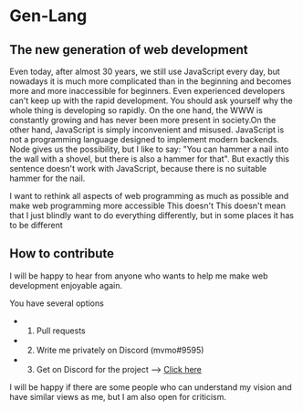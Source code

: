 # Gen-Lang
## The new generation of web development

Even today, after almost 30 years, we still use JavaScript every day, but nowadays it is much more complicated than in the beginning and becomes more and more inaccessible for beginners. Even experienced developers can't keep up with the rapid development.
You should ask yourself why the whole thing is developing so rapidly.
On the one hand, the WWW is constantly growing and has never been more present in society.On the other hand, JavaScript is simply inconvenient and misused.
JavaScript is not a programming language designed to implement modern backends. Node gives us the possibility, but I like to say: "You can hammer a nail into the wall with a shovel, but there is also a hammer for that". But exactly this sentence doesn't work with JavaScript, because there is no suitable hammer for the nail.

I want to rethink all aspects of web programming as much as possible and make web programming more accessible This doesn't This doesn't mean that I just blindly want to do everything differently, but in some places it has to be different

## How to contribute

I will be happy to hear from anyone who wants to help me make web development enjoyable again. 

You have several options

- 1. Pull requests
- 2. Write me privately on Discord (mvmo#9595)
- 3. Get on Discord for the project --> [Click here](https://discord.gg/K8n3HFEG4y)

I will be happy if there are some people who can understand my vision and have similar views as me, but I am also open for criticism.

